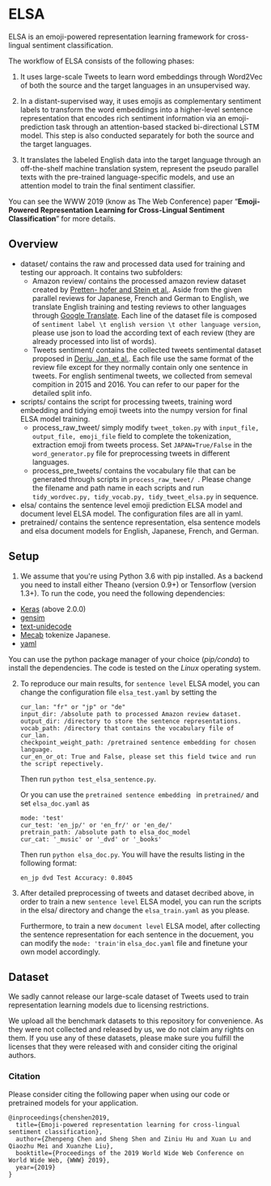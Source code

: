 # ELSA

ELSA is an emoji-powered representation learning framework for cross-lingual sentiment classification. 

The workflow of ELSA consists of the following phases:

1. It uses large-scale Tweets to learn word embeddings through Word2Vec of both the source and the target languages in an unsupervised way. 

2. In a distant-supervised way, it uses emojis as complementary sentiment labels to transform the word embeddings into a higher-level sentence representation that encodes rich sentiment information via an emoji-prediction task through an attention-based stacked bi-directional LSTM model. This step is also conducted separately for both the source and the target languages. 

3. It translates the labeled English data into the target language through an off-the-shelf machine translation system, represent the pseudo parallel texts with the pre-trained language-specific models, and use an attention model to train the final sentiment classifier.

You can see the WWW 2019 (know as The Web Conference) paper “**Emoji-Powered Representation Learning for Cross-Lingual Sentiment Classification**” for more details.

## Overview

- dataset/ contains the raw and processed data used for training and testing our approach. It contains two subfolders: 
  - Amazon review/ contains the processed amazon review dataset created by [Pretten-
    hofer and Stein et al.](http://www.aclweb.org/anthology/P10-1114). Aside from the given parallel reviews for Japanese, French and German to English, we translate English training and testing reviews to other languages through [Google Translate](https://translate.google.com). Each line of the dataset file is composed of `sentiment label \t english version \t other language version`, please use json to load the according text of each review (they are already processed into list of words).
  - Tweets sentiment/ contains the collected tweets sentimental dataset proposed in [Deriu, Jan, et al.](https://github.com/spinningbytes/deep-mlsa). Each file use the same format of the review file except for they normally contain only one sentence in tweets. For english sentimenal tweets, we collected from semeval compition in 2015 and 2016. You can refer to our paper for the detailed split info. 
- scripts/ contains the script for processing tweets, training word embedding and tidying emoji tweets into the numpy version for final ELSA model training.
  - process_raw_tweet/ simply modify `tweet_token.py` with `input_file, output_file, emoji_file` field to complete the tokenization, extraction emoji from tweets process. Set `JAPAN=True/False` in the `word_generator.py` file for preprocessing tweets in different languages. 
  - process_pre_tweets/  contains the vocabulary file that can be generated through scripts in `process_raw_tweet/ `. Please change the filename and path name in each scripts and run `tidy_wordvec.py, tidy_vocab.py, tidy_tweet_elsa.py` in sequence. 
- elsa/ contains the sentence level emoji prediction ELSA model and document level ELSA model. The configuration files are all in yaml.
- pretrained/ contains the sentence representation, elsa sentence models and elsa document models for English, Japanese, French, and German. 

## Setup

1. We assume that you're using Python 3.6 with pip installed. As a backend you need to install either Theano (version 0.9+) or Tensorflow (version 1.3+). To run the code, you need the following dependencies:

- [Keras](https://github.com/keras-team/keras) (above 2.0.0)
- [gensim](https://github.com/RaRe-Technologies/gensim)
- [text-unidecode](https://github.com/kmike/text-unidecode)
- [Mecab](http://taku910.github.io/mecab/) tokenize Japanese.
- [yaml](https://github.com/yaml)

You can use the python package manager of your choice (*pip/conda*) to install the dependencies.
The code is tested on the *Linux* operating system. 

2. To reproduce our main results, for `sentence level` ELSA model, you can change the configuration file `elsa_test.yaml` by setting the

   ``````
   cur_lan: "fr" or "jp" or "de"
   input_dir: /absolute path to processed Amazon review dataset.
   output_dir: /directory to store the sentence representations. 
   vocab_path: /directory that contains the vocabulary file of cur_lan.
   checkpoint_weight_path: /pretrained sentence embedding for chosen language.
   cur_en_or_ot: True and False, please set this field twice and run the script repectively.
   ``````

   Then run `python test_elsa_sentence.py`. 

   Or you can use the `pretrained sentence embedding ` in `pretrained/` and set `elsa_doc.yaml` as

   ```
   mode: 'test'
   cur_test: 'en_jp/' or 'en_fr/' or 'en_de/'
   pretrain_path: /absolute path to elsa_doc_model
   cur_cat: '_music' or '_dvd' or '_books'
   ```

   Then run `python elsa_doc.py`. You will have the results listing in the following format:

   `en_jp dvd Test Accuracy: 0.8045`

3. After detailed preprocessing of tweets and dataset decribed above, in order to train a new `sentence level` ELSA model, you can run the scripts in the elsa/ directory and change the `elsa_train.yaml` as you please. 

   Furthermore, to train a new `document level` ELSA model, after collecting the sentence representation for each sentence in the docuement, you can modify the `mode: 'train'`in `elsa_doc.yaml` file and finetune your own model accordingly.

## Dataset

We sadly cannot release our large-scale dataset of Tweets used to train representation learning models due to licensing restrictions.

We upload all the benchmark datasets to this repository for convenience. As they were not collected and released by us, we do not claim any rights on them. If you use any of these datasets, please make sure you fulfill the licenses that they were released with and consider citing the original authors.

### Citation

Please consider citing the following paper when using our code or pretrained models for your application.

```
@inproceedings{chenshen2019,
  title={Emoji-powered representation learning for cross-lingual sentiment classification},
  author={Zhenpeng Chen and Sheng Shen and Ziniu Hu and Xuan Lu and Qiaozhu Mei and Xuanzhe Liu},
  booktitle={Proceedings of the 2019 World Wide Web Conference on World Wide Web, {WWW} 2019},
  year={2019}
}
```

 

